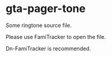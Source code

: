 # gta-pager-tone

Some ringtone source file.

Please use FamiTracker to open the file.

Dn-FamiTracker is recommended.
